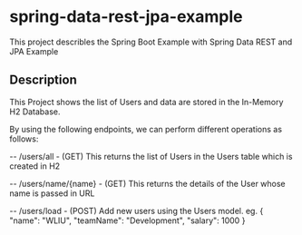 # spring-data-rest-jpa-example
This project describles the Spring Boot Example with Spring Data REST and JPA Example

## Description
This Project shows the list of Users and data are stored in the In-Memory H2 Database. 

By using the following endpoints, we can perform different operations as follows:

-- /users/all - (GET) This returns the list of Users in the Users table which is created in H2

-- /users/name/{name} - (GET) This returns the details of the User whose name is passed in URL 

-- /users/load - (POST) Add new users using the Users model. 
                eg. { "name": "WLIU", "teamName": "Development", "salary": 1000 }
